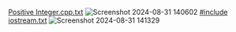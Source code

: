 [Positive Integer.cpp.txt](https://github.com/user-attachments/files/16827510/Positive.Integer.cpp.txt)
![Screenshot 2024-08-31 140602](https://github.com/user-attachments/assets/40d5d44c-d27b-4ba1-939f-2b342f9adc65)
[#include iostream.txt](https://github.com/user-attachments/files/16827512/include.iostream.txt)
![Screenshot 2024-08-31 141329](https://github.com/user-attachments/assets/c6367c09-3903-42a8-885b-c30a9691da42)

